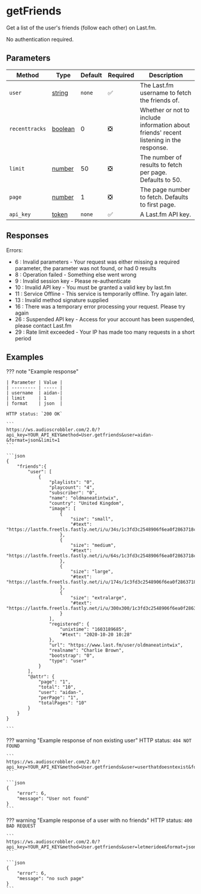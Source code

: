 # getFriends

Get a list of the user's friends (follow each other) on Last.fm.

No authentication required.

## Parameters
| Method | Type | Default | Required | Description 
| ------ | ---- | ------- | -------- | -----------
| `user` | [string](https://developer.mozilla.org/en-US/docs/Web/JavaScript/Reference/Global_Objects/String) | `none` | :white_check_mark: | The Last.fm username to fetch the friends of.
| `recenttracks` | [boolean](https://developer.mozilla.org/en-US/docs/Web/JavaScript/Reference/Global_Objects/Boolean) | 0 | :negative_squared_cross_mark: | Whether or not to include information about friends' recent listening in the response.
| `limit` | [number](https://developer.mozilla.org/en-US/docs/Web/JavaScript/Reference/Global_Objects/Number) | 50 | :negative_squared_cross_mark: | The number of results to fetch per page. Defaults to 50.
| `page` | [number](https://developer.mozilla.org/en-US/docs/Web/JavaScript/Reference/Global_Objects/Number) | 1 | :negative_squared_cross_mark: | The page number to fetch. Defaults to first page.
| `api_key`| [token](https://www.last.fm/api/account/create) | `none` | :white_check_mark: | A Last.fm API key.

## Responses
Errors:

- 6 : Invalid parameters - Your request was either missing a required parameter, the parameter was not found, or had 0 results
- 8 : Operation failed - Something else went wrong  
- 9 : Invalid session key - Please re-authenticate  
- 10 : Invalid API key - You must be granted a valid key by last.fm  
- 11 : Service Offline - This service is temporarily offline. Try again later.  
- 13 : Invalid method signature supplied  
- 16 : There was a temporary error processing your request. Please try again  
- 26 : Suspended API key - Access for your account has been suspended, please contact Last.fm  
- 29 : Rate limit exceeded - Your IP has made too many requests in a short period  


## Examples
??? note "Example response"

    | Parameter | Value |
    | --------- | ----- |
    | username  | aidan-|
    | limit     | 1     |
    | format    | json  |

    HTTP status: `200 OK`

    ```
    https://ws.audioscrobbler.com/2.0/?api_key=YOUR_API_KEY&method=User.getfriends&user=aidan-&format=json&limit=1
    ```

    ```json
    {
        "friends":{
            "user": [
                {
                    "playlists": "0",
                    "playcount": "4",
                    "subscriber": "0",
                    "name": "oldmaneatintwix",
                    "country": "United Kingdom",
                    "image": [
                        {
                            "size": "small",
                            "#text": "https://lastfm.freetls.fastly.net/i/u/34s/1c3fd3c2548906f6ea0f2863718c2668.png"
                        },
                        {
                            "size": "medium",
                            "#text": "https://lastfm.freetls.fastly.net/i/u/64s/1c3fd3c2548906f6ea0f2863718c2668.png"
                        },
                        {
                            "size": "large",
                            "#text": "https://lastfm.freetls.fastly.net/i/u/174s/1c3fd3c2548906f6ea0f2863718c2668.png"
                        },
                        {
                            "size": "extralarge",
                            "#text": "https://lastfm.freetls.fastly.net/i/u/300x300/1c3fd3c2548906f6ea0f2863718c2668.png"
                        }
                    ],
                    "registered": {
                        "unixtime": "1603189685",
                        "#text": "2020-10-20 10:28"
                    },
                    "url": "https://www.last.fm/user/oldmaneatintwix",
                    "realname": "Charlie Brown",
                    "bootstrap": "0",
                    "type": "user"
                }
            ],
            "@attr": {
                "page": "1",
                "total": "10",
                "user": "aidan-",
                "perPage": "1",
                "totalPages": "10"
            }
        }
    }
    
    ```



??? warning "Example response of non existing user"
    HTTP status: `404 NOT FOUND`

    ```
    https://ws.audioscrobbler.com/2.0/?api_key=YOUR_API_KEY&method=User.getfriends&user=userthatdoesntexist&format=json
    ```

    ```json
    {
        "error": 6,
        "message": "User not found"
    }
    ```

??? warning "Example response of a user with no friends"
    HTTP status: `400 BAD REQUEST`

    ```
    https://ws.audioscrobbler.com/2.0/?api_key=YOUR_API_KEY&method=User.getfriends&user=letmeridee&format=json
    ```

    ```json
    {
        "error": 6,
        "message": "no such page"
    }
    ```

